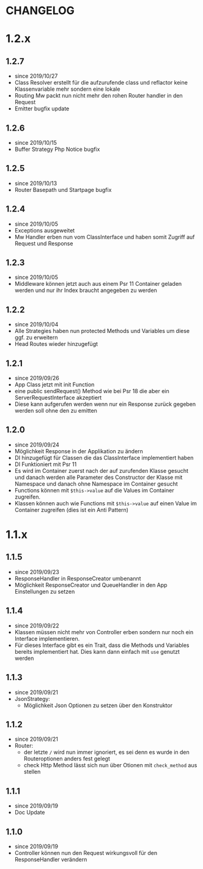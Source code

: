 # CHANGELOG

# 1.2.x

## 1.2.7
- since 2019/10/27
- Class Resolver erstellt für die aufzurufende class und reflactor keine Klassenvariable mehr
sondern eine lokale
- Routing Mw packt nun nicht mehr den rohen Router handler in den Request
- Emitter bugfix update

## 1.2.6
- since 2019/10/15
- Buffer Strategy Php Notice bugfix

## 1.2.5
- since 2019/10/13
- Router Basepath und Startpage bugfix

## 1.2.4
- since 2019/10/05
- Exceptions ausgeweitet
- Mw Handler erben nun vom ClassInterface und haben somit Zugriff auf Request und Response

## 1.2.3
- since 2019/10/05
- Middleware können jetzt auch aus einem Psr 11 Container geladen werden
und nur ihr Index braucht angegeben zu werden

## 1.2.2

- since 2019/10/04
- Alle Strategies haben nun protected Methods und Variables um diese ggf. zu erweitern
- Head Routes wieder hinzugefügt

## 1.2.1

- since 2019/09/26
- App Class jetzt mit init Function
- eine public sendRequest() Method wie bei Psr 18 die aber ein ServerRequestInterface akzeptiert
- Diese kann aufgerufen werden wenn nur ein Response zurück gegeben werden soll ohne den zu emitten

## 1.2.0

- since 2019/09/24
- Möglichkeit Response in der Applikation zu ändern
- DI hinzugefügt für Classen die das ClassInterface implementiert haben
- DI Funktioniert mit Psr 11
- Es wird im Container zuerst nach der auf zurufenden Klasse gesucht und danach werden alle Parameter des Constructor 
der Klasse mit Namespace und danach ohne Namespace im Container gesucht
- Functions können mit ``$this->value`` auf die Values im Container zugreifen. 
- Klassen können auch wie Functions mit ``$this->value`` auf einen Value im Container zugreifen (dies ist ein Anti Pattern)


# 1.1.x

## 1.1.5

- since 2019/09/23
- ResponseHandler in ResponseCreator umbenannt
- Möglichkeit ResponseCreator und QueueHandler in den App Einstellungen zu setzen

## 1.1.4

- since 2019/09/22
- Klassen müssen nicht mehr von Controller erben sondern nur noch ein Interface implementieren.
- Für dieses Interface gibt es ein Trait, dass die Methods und Variables bereits implementiert hat. Dies kann dann einfach mit ``use`` genutzt werden

## 1.1.3

- since 2019/09/21
- JsonStrategy:
	- Möglichkeit Json Optionen zu setzen über den Konstruktor

## 1.1.2

- since 2019/09/21
- Router: 
    - der letzte ``/`` wird nun immer ignoriert, es sei denn es wurde in den Routeroptionen anders fest gelegt
    - check Http Method lässt sich nun über Otionen mit ``check_method`` aus stellen

## 1.1.1 

- since 2019/09/19
- Doc Update

## 1.1.0

- since 2019/09/19
- Controller können nun den Request wirkungsvoll für den ResponseHandler verändern